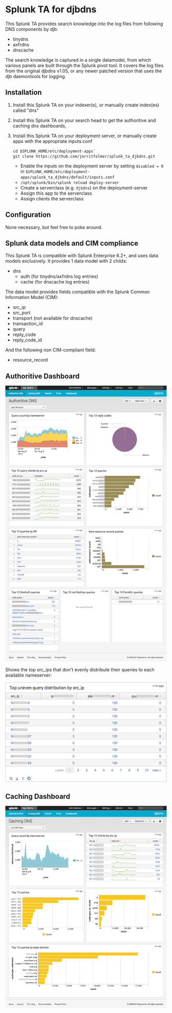 # Splunk TA for djbdns

This Splunk TA provides search knowledge into the log files from following DNS
components by djb:

* tinydns
* axfrdns
* dnscache

The search knowledge is captured in a single datamodel, from which various
panels are built through the Splunk pivot tool. It covers the log files from
the original djbdns v1.05, or any newer patched version that uses the djb
daemontools for logging.

## Installation

1. Install this Splunk TA on your indexer(s), or manually create index(es) called "dns"
2. Install this Splunk TA on your search head to get the authoritive and caching dns dashboards,
3. Install this Splunk TA on your deployment server, or manually create apps with the appropriate inputs.conf

    ````
    cd $SPLUNK_HOME/etc/deployment-apps`
    git clone https://github.com/jorritfolmer/splunk_ta_djbdns.git
    ````

    * Enable the inputs on the deployment server by setting `disabled = 0` in `$SPLUNK_HOME/etc/deployment-apps/splunk_ta_djbdns/default/inputs.conf`
    * `/opt/splunk/bin/splunk reload deploy-server`
    * Create a serverclass (e.g. `djbdns`) on the deployment-server
    * Assign this app to the serverclass
    * Assign clients the serverclass

## Configuration

None necessary, but feel free to poke around.

## Splunk data models and CIM compliance

This Splunk TA is compatible with Splunk Enterprise 6.2+, and uses data models exclusively. 
It provides 1 data model with 2 childs:

* dns
    * auth (for tinydns/axfrdns log entries)
    * cache (for dnscache log entries)

The data model provides fields compatible with the Splunk Common Information Model (CIM):

* src_ip
* src_port
* transport (not available for dnscache)
* transaction_id
* query
* reply_code
* reply_code_id

And the following non CIM-compliant field:

* resource_record

## Authoritive Dashboard

![Splunk TA djbdns dashboard](splunk_ta_djbdns_auth.png)

Shows the top src_ips that don't evenly distribute their queries to each available nameserver:

![Splunk TA djbdns most uneven query src_ip](splunk_ta_djbdns_auth_uneven_stddev.png)

## Caching Dashboard

![Splunk TA djbdns dashboard](splunk_ta_djbdns_cache.png)

